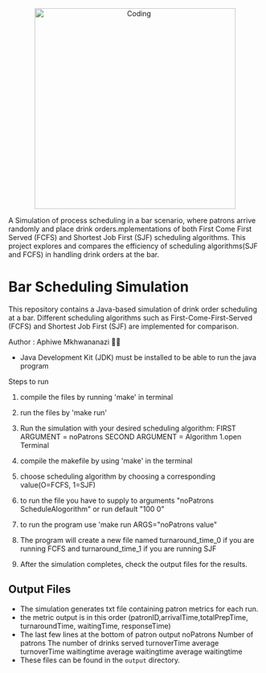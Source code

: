<div style="text-align:center;">
  <img src="https://th.bing.com/th/id/OIP.TazuYpGvMsCBSFeKw4QSDQHaHa?w=194&h=194&c=7&r=0&o=5&dpr=2&pid=1.7" alt="Coding" style="display:block; margin:auto;" width="400">
</div>

A Simulation of process scheduling in a bar scenario, where patrons arrive randomly and place drink orders.mplementations of both First Come First Served (FCFS) and Shortest Job First (SJF) scheduling algorithms. This project explores and compares the efficiency of scheduling algorithms(SJF and FCFS) in handling drink orders at the bar.

# Bar Scheduling Simulation

This repository contains a Java-based simulation of drink order scheduling at a bar. Different scheduling algorithms such as First-Come-First-Served (FCFS) and Shortest Job First (SJF) are implemented for comparison.

Author : Aphiwe Mkhwananazi 👨‍💻

- Java Development Kit (JDK) must be installed to be able to run the java program

Steps to run
1. compile the files by running 'make' in terminal
2. run the files by 'make run'

3. Run the simulation with your desired scheduling algorithm: FIRST ARGUMENT = noPatrons SECOND ARGUMENT = Algorithm
 1.open Terminal
 2. compile the makefile by using 'make' in the terminal
 3. choose scheduling algorithm by choosing a corresponding value(O=FCFS, 1=SJF)
 4. to run the file you have to supply to arguments "noPatrons ScheduleAlogorithm" or run default "100 0"
 5. to run the program use 'make run ARGS="noPatrons value"
 6. The program will create a new file named turnaround_time_0 if you are running FCFS and turnaround_time_1 if you are running SJF
4. After the simulation completes, check the output files for the results.

## Output Files
- The simulation generates txt file containing patron metrics for each run.
- the metric output is in this order (patronID,arrivalTime,totalPrepTime, turnaroundTime, waitingTime, responseTime)
- The last few lines at the bottom of patron output  noPatrons
Number of patrons
The number of drinks served
turnoverTime
average turnoverTime
waitingtime
average waitingtime
average waitingtime
- These files can be found in the `output` directory.
